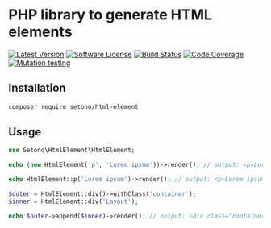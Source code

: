 # PHP library to generate HTML elements

[![Latest Version][ico-version]][link-packagist]
[![Software License][ico-license]](LICENSE)
[![Build Status][ico-github-actions]][link-github-actions]
[![Code Coverage][ico-code-coverage]][link-code-coverage]
[![Mutation testing][ico-infection]][link-infection]

## Installation

```bash
composer require setono/html-element
```

## Usage

```php
use Setono\HtmlElement\HtmlElement;

echo (new HtmlElement('p', 'Lorem ipsum'))->render(); // output: <p>Lorem ipsum</p>

echo HtmlElement::p('Lorem ipsum')->render(); // output: <p>Lorem ipsum</p>

$outer = HtmlElement::div()->withClass('container');
$inner = HtmlElement::div('Layout');

echo $outer->append($inner)->render(); // output: <div class="container"><div>Layout</div></div>
```

[ico-version]: https://poser.pugx.org/setono/html-element/v/stable
[ico-license]: https://poser.pugx.org/setono/html-element/license
[ico-github-actions]: https://github.com/Setono/html-element/workflows/build/badge.svg
[ico-code-coverage]: https://codecov.io/gh/Setono/html-element/branch/master/graph/badge.svg
[ico-infection]: https://img.shields.io/endpoint?style=flat&url=https%3A%2F%2Fbadge-api.stryker-mutator.io%2Fgithub.com%2FSetono%2Fhtml-element%2Fmaster

[link-packagist]: https://packagist.org/packages/setono/html-element
[link-github-actions]: https://github.com/Setono/html-element/actions
[link-code-coverage]: https://codecov.io/gh/Setono/html-element
[link-infection]: https://dashboard.stryker-mutator.io/reports/github.com/Setono/html-element/master
